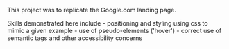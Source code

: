 This project was to replicate the Google.com landing page.

Skills demonstrated here include
    - positioning and styling using css to mimic a given example
    - use of pseudo-elements ('hover')
    - correct use of semantic tags and other accessibility concerns
    